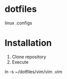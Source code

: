 dotfiles
========

linux .configs

Installation
========
1. Clone repository
2. Execute

ln -s ~/dotfiles/vim/vim .vim
